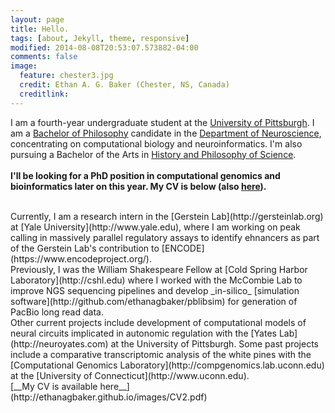 ```yaml
---
layout: page
title: Hello.
tags: [about, Jekyll, theme, responsive]
modified: 2014-08-08T20:53:07.573882-04:00
comments: false
image:
  feature: chester3.jpg
  credit: Ethan A. G. Baker (Chester, NS, Canada)
  creditlink: 
---
```


I am a fourth-year undergraduate student at the [University of Pittsburgh](http://www.pitt.edu). I am a [Bachelor of Philosophy](https://en.wikipedia.org/wiki/Bachelor_of_Philosophy) candidate in the [Department of Neuroscience](http://neuroscience.pitt.edu), concentrating on computational biology and neuroinformatics. I'm also pursuing a Bachelor of the Arts in [History and Philosophy of Science](http://www.hps.pitt.edu).
<br>
<br>
__I'll be looking for a PhD position in computational genomics and bioinformatics later on this year. My CV is below (also [here](http://ethanagbaker.github.io/images/CV2.pdf)).__
  
<br>
Currently, I am a research intern in the [Gerstein Lab](http://gersteinlab.org) at [Yale University](http://www.yale.edu), where I am working on peak calling in massively parallel regulatory assays to identify ehnancers as part of the Gerstein Lab's contribution to [ENCODE](https://www.encodeproject.org/). 

<br>
Previously, I was the William Shakespeare Fellow at [Cold Spring Harbor Laboratory](http://cshl.edu) where I worked with the McCombie Lab to improve NGS sequencing pipelines and develop _in-silico_ [simulation software](http://github.com/ethanagbaker/pblibsim) for generation of PacBio long read data. 

<br>
Other current projects include development of computational models of neural circuits implicated in autonomic regulation with the [Yates Lab](http://neuroyates.com) at the University of Pittsburgh. Some past projects include a comparative transcriptomic analysis of the white pines with the [Computational Genomics Laboratory](http://compgenomics.lab.uconn.edu) at the [University of Connecticut](http://www.uconn.edu).

<br>
[__My CV is available here__](http://ethanagbaker.github.io/images/CV2.pdf)

